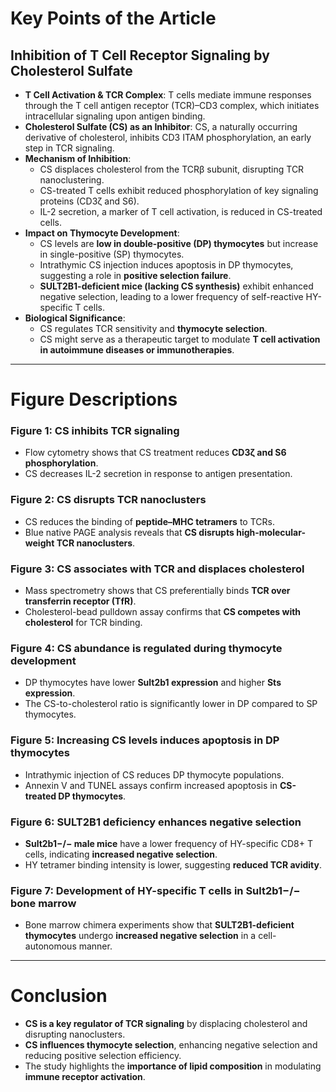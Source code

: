 # **Key Points of the Article**
## **Inhibition of T Cell Receptor Signaling by Cholesterol Sulfate**
- **T Cell Activation & TCR Complex**: T cells mediate immune responses through the T cell antigen receptor (TCR)–CD3 complex, which initiates intracellular signaling upon antigen binding.
- **Cholesterol Sulfate (CS) as an Inhibitor**: CS, a naturally occurring derivative of cholesterol, inhibits CD3 ITAM phosphorylation, an early step in TCR signaling.
- **Mechanism of Inhibition**:
  - CS displaces cholesterol from the TCRβ subunit, disrupting TCR nanoclustering.
  - CS-treated T cells exhibit reduced phosphorylation of key signaling proteins (CD3ζ and S6).
  - IL-2 secretion, a marker of T cell activation, is reduced in CS-treated cells.
- **Impact on Thymocyte Development**:
  - CS levels are **low in double-positive (DP) thymocytes** but increase in single-positive (SP) thymocytes.
  - Intrathymic CS injection induces apoptosis in DP thymocytes, suggesting a role in **positive selection failure**.
  - **SULT2B1-deficient mice (lacking CS synthesis)** exhibit enhanced negative selection, leading to a lower frequency of self-reactive HY-specific T cells.
- **Biological Significance**:
  - CS regulates TCR sensitivity and **thymocyte selection**.
  - CS might serve as a therapeutic target to modulate **T cell activation in autoimmune diseases or immunotherapies**.

---

# **Figure Descriptions**
### **Figure 1**: CS inhibits TCR signaling
- Flow cytometry shows that CS treatment reduces **CD3ζ and S6 phosphorylation**.
- CS decreases IL-2 secretion in response to antigen presentation.

### **Figure 2**: CS disrupts TCR nanoclusters
- CS reduces the binding of **peptide–MHC tetramers** to TCRs.
- Blue native PAGE analysis reveals that **CS disrupts high-molecular-weight TCR nanoclusters**.

### **Figure 3**: CS associates with TCR and displaces cholesterol
- Mass spectrometry shows that CS preferentially binds **TCR over transferrin receptor (TfR)**.
- Cholesterol-bead pulldown assay confirms that **CS competes with cholesterol** for TCR binding.

### **Figure 4**: CS abundance is regulated during thymocyte development
- DP thymocytes have lower **Sult2b1 expression** and higher **Sts expression**.
- The CS-to-cholesterol ratio is significantly lower in DP compared to SP thymocytes.

### **Figure 5**: Increasing CS levels induces apoptosis in DP thymocytes
- Intrathymic injection of CS reduces DP thymocyte populations.
- Annexin V and TUNEL assays confirm increased apoptosis in **CS-treated DP thymocytes**.

### **Figure 6**: SULT2B1 deficiency enhances negative selection
- **Sult2b1−/− male mice** have a lower frequency of HY-specific CD8+ T cells, indicating **increased negative selection**.
- HY tetramer binding intensity is lower, suggesting **reduced TCR avidity**.

### **Figure 7**: Development of HY-specific T cells in Sult2b1−/− bone marrow
- Bone marrow chimera experiments show that **SULT2B1-deficient thymocytes** undergo **increased negative selection** in a cell-autonomous manner.

---

# **Conclusion**
- **CS is a key regulator of TCR signaling** by displacing cholesterol and disrupting nanoclusters.
- **CS influences thymocyte selection**, enhancing negative selection and reducing positive selection efficiency.
- The study highlights the **importance of lipid composition** in modulating **immune receptor activation**.